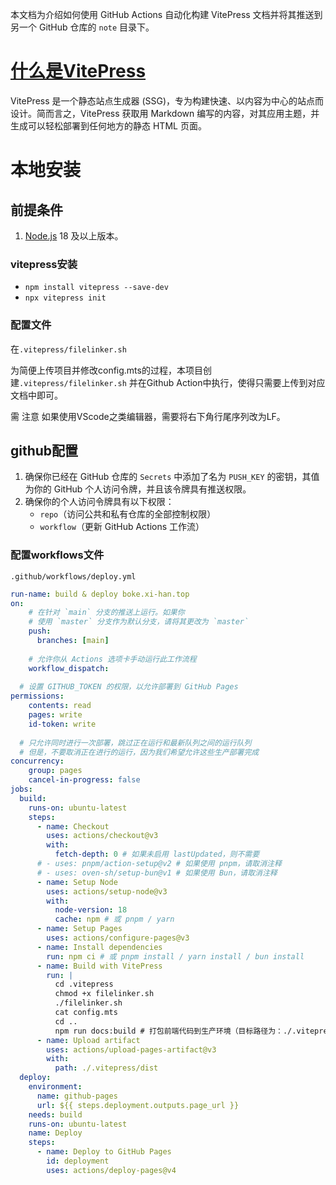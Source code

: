 本文档为介绍如何使用 GitHub Actions 自动化构建 VitePress 文档并将其推送到另一个 GitHub 仓库的 `note` 目录下。
# [什么是VitePress](https://vitepress.dev/)
VitePress 是一个静态站点生成器 (SSG)，专为构建快速、以内容为中心的站点而设计。简而言之，VitePress 获取用 Markdown 编写的内容，对其应用主题，并生成可以轻松部署到任何地方的静态 HTML 页面。

# 本地安装

## 前提条件
1. [Node.js](https://nodejs.org) 18 及以上版本。
### vitepress安装
- `npm install vitepress --save-dev`
- `npx vitepress init`

### 配置文件
在`.vitepress/filelinker.sh`

为简便上传项目并修改config.mts的过程，本项目创建`.vitepress/filelinker.sh` 并在Github Action中执行，使得只需要上传到对应文档中即可。

需 注意 如果使用VScode之类编辑器，需要将右下角行尾序列改为LF。


## github配置
1. 确保你已经在 GitHub 仓库的 `Secrets` 中添加了名为 `PUSH_KEY` 的密钥，其值为你的 GitHub 个人访问令牌，并且该令牌具有推送权限。
2. 确保你的个人访问令牌具有以下权限：
   - `repo`（访问公共和私有仓库的全部控制权限）
   - `workflow`（更新 GitHub Actions 工作流）

### 配置workflows文件
`.github/workflows/deploy.yml`

```yaml
run-name: build & deploy boke.xi-han.top
on:
    # 在针对 `main` 分支的推送上运行。如果你
    # 使用 `master` 分支作为默认分支，请将其更改为 `master`
    push:
      branches: [main]
  
    # 允许你从 Actions 选项卡手动运行此工作流程
    workflow_dispatch:
  
  # 设置 GITHUB_TOKEN 的权限，以允许部署到 GitHub Pages
permissions:
    contents: read
    pages: write
    id-token: write
  
  # 只允许同时进行一次部署，跳过正在运行和最新队列之间的运行队列
  # 但是，不要取消正在进行的运行，因为我们希望允许这些生产部署完成
concurrency:
    group: pages
    cancel-in-progress: false
jobs:
  build:
    runs-on: ubuntu-latest
    steps:
      - name: Checkout
        uses: actions/checkout@v3
        with:
          fetch-depth: 0 # 如果未启用 lastUpdated，则不需要
      # - uses: pnpm/action-setup@v2 # 如果使用 pnpm，请取消注释
      # - uses: oven-sh/setup-bun@v1 # 如果使用 Bun，请取消注释
      - name: Setup Node
        uses: actions/setup-node@v3
        with:
          node-version: 18
          cache: npm # 或 pnpm / yarn
      - name: Setup Pages
        uses: actions/configure-pages@v3
      - name: Install dependencies
        run: npm ci # 或 pnpm install / yarn install / bun install
      - name: Build with VitePress
        run: |
          cd .vitepress
          chmod +x filelinker.sh
          ./filelinker.sh
          cat config.mts
          cd ..
          npm run docs:build # 打包前端代码到生产环境（目标路径为：./.vitepress/dist）
      - name: Upload artifact
        uses: actions/upload-pages-artifact@v3
        with:
          path: ./.vitepress/dist
  deploy:
    environment:
      name: github-pages
      url: ${{ steps.deployment.outputs.page_url }}
    needs: build
    runs-on: ubuntu-latest
    name: Deploy
    steps:
      - name: Deploy to GitHub Pages
        id: deployment
        uses: actions/deploy-pages@v4
        
```
